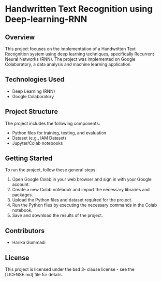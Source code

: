 # Handwritten Text Recognition using Deep-learning-RNN

## Overview
This project focuses on the implementation of a Handwritten Text Recognition system using deep learning techniques, specifically Recurrent Neural Networks (RNN). The project was implemented on Google Colaboratory, a data analysis and machine learning application.

## Technologies Used
- Deep Learning (RNN)
- Google Colaboratory

## Project Structure
The project includes the following components:
- Python files for training, testing, and evaluation
- Dataset (e.g., IAM Dataset)
- Jupyter/Colab notebooks

## Getting Started
To run the project, follow these general steps:
1. Open Google Colab in your web browser and sign in with your Google account.
2. Create a new Colab notebook and import the necessary libraries and packages.
3. Upload the Python files and dataset required for the project.
4. Run the Python files by executing the necessary commands in the Colab notebook.
5. Save and download the results of the project.

## Contributors
- Harika Gummadi

## License
This project is licensed under the bsd 3- clause license - see the [LICENSE.md] file for details.
